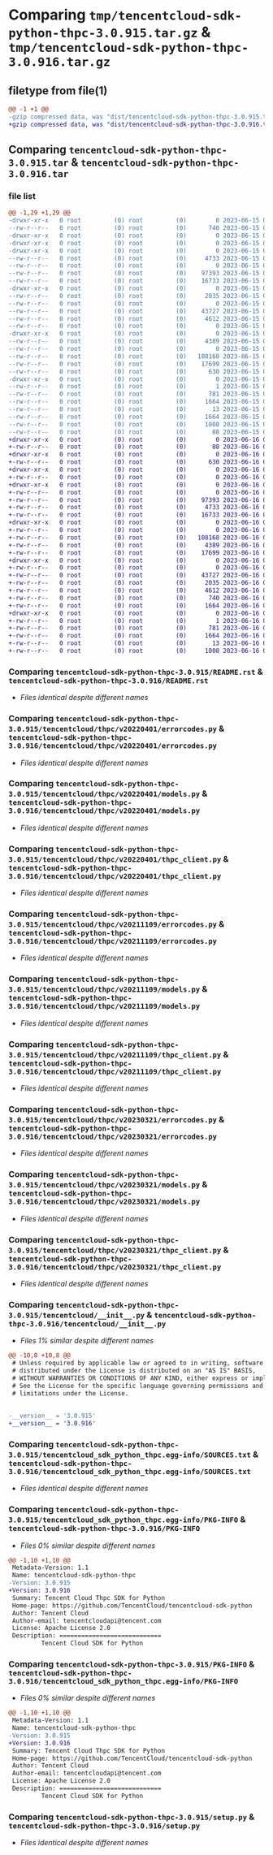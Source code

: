 # Comparing `tmp/tencentcloud-sdk-python-thpc-3.0.915.tar.gz` & `tmp/tencentcloud-sdk-python-thpc-3.0.916.tar.gz`

## filetype from file(1)

```diff
@@ -1 +1 @@
-gzip compressed data, was "dist/tencentcloud-sdk-python-thpc-3.0.915.tar", last modified: Thu Jun 15 00:35:16 2023, max compression
+gzip compressed data, was "dist/tencentcloud-sdk-python-thpc-3.0.916.tar", last modified: Fri Jun 16 00:42:57 2023, max compression
```

## Comparing `tencentcloud-sdk-python-thpc-3.0.915.tar` & `tencentcloud-sdk-python-thpc-3.0.916.tar`

### file list

```diff
@@ -1,29 +1,29 @@
-drwxr-xr-x   0 root         (0) root         (0)        0 2023-06-15 00:35:16.000000 tencentcloud-sdk-python-thpc-3.0.915/
--rw-r--r--   0 root         (0) root         (0)      740 2023-06-15 00:35:16.000000 tencentcloud-sdk-python-thpc-3.0.915/README.rst
-drwxr-xr-x   0 root         (0) root         (0)        0 2023-06-15 00:35:16.000000 tencentcloud-sdk-python-thpc-3.0.915/tencentcloud/
-drwxr-xr-x   0 root         (0) root         (0)        0 2023-06-15 00:35:16.000000 tencentcloud-sdk-python-thpc-3.0.915/tencentcloud/thpc/
-drwxr-xr-x   0 root         (0) root         (0)        0 2023-06-15 00:35:16.000000 tencentcloud-sdk-python-thpc-3.0.915/tencentcloud/thpc/v20220401/
--rw-r--r--   0 root         (0) root         (0)     4733 2023-06-15 00:35:16.000000 tencentcloud-sdk-python-thpc-3.0.915/tencentcloud/thpc/v20220401/errorcodes.py
--rw-r--r--   0 root         (0) root         (0)        0 2023-06-15 00:35:16.000000 tencentcloud-sdk-python-thpc-3.0.915/tencentcloud/thpc/v20220401/__init__.py
--rw-r--r--   0 root         (0) root         (0)    97393 2023-06-15 00:35:16.000000 tencentcloud-sdk-python-thpc-3.0.915/tencentcloud/thpc/v20220401/models.py
--rw-r--r--   0 root         (0) root         (0)    16733 2023-06-15 00:35:16.000000 tencentcloud-sdk-python-thpc-3.0.915/tencentcloud/thpc/v20220401/thpc_client.py
-drwxr-xr-x   0 root         (0) root         (0)        0 2023-06-15 00:35:16.000000 tencentcloud-sdk-python-thpc-3.0.915/tencentcloud/thpc/v20211109/
--rw-r--r--   0 root         (0) root         (0)     2035 2023-06-15 00:35:16.000000 tencentcloud-sdk-python-thpc-3.0.915/tencentcloud/thpc/v20211109/errorcodes.py
--rw-r--r--   0 root         (0) root         (0)        0 2023-06-15 00:35:16.000000 tencentcloud-sdk-python-thpc-3.0.915/tencentcloud/thpc/v20211109/__init__.py
--rw-r--r--   0 root         (0) root         (0)    43727 2023-06-15 00:35:16.000000 tencentcloud-sdk-python-thpc-3.0.915/tencentcloud/thpc/v20211109/models.py
--rw-r--r--   0 root         (0) root         (0)     4612 2023-06-15 00:35:16.000000 tencentcloud-sdk-python-thpc-3.0.915/tencentcloud/thpc/v20211109/thpc_client.py
--rw-r--r--   0 root         (0) root         (0)        0 2023-06-15 00:35:16.000000 tencentcloud-sdk-python-thpc-3.0.915/tencentcloud/thpc/__init__.py
-drwxr-xr-x   0 root         (0) root         (0)        0 2023-06-15 00:35:16.000000 tencentcloud-sdk-python-thpc-3.0.915/tencentcloud/thpc/v20230321/
--rw-r--r--   0 root         (0) root         (0)     4389 2023-06-15 00:35:16.000000 tencentcloud-sdk-python-thpc-3.0.915/tencentcloud/thpc/v20230321/errorcodes.py
--rw-r--r--   0 root         (0) root         (0)        0 2023-06-15 00:35:16.000000 tencentcloud-sdk-python-thpc-3.0.915/tencentcloud/thpc/v20230321/__init__.py
--rw-r--r--   0 root         (0) root         (0)   108168 2023-06-15 00:35:16.000000 tencentcloud-sdk-python-thpc-3.0.915/tencentcloud/thpc/v20230321/models.py
--rw-r--r--   0 root         (0) root         (0)    17699 2023-06-15 00:35:16.000000 tencentcloud-sdk-python-thpc-3.0.915/tencentcloud/thpc/v20230321/thpc_client.py
--rw-r--r--   0 root         (0) root         (0)      630 2023-06-15 00:35:16.000000 tencentcloud-sdk-python-thpc-3.0.915/tencentcloud/__init__.py
-drwxr-xr-x   0 root         (0) root         (0)        0 2023-06-15 00:35:16.000000 tencentcloud-sdk-python-thpc-3.0.915/tencentcloud_sdk_python_thpc.egg-info/
--rw-r--r--   0 root         (0) root         (0)        1 2023-06-15 00:35:16.000000 tencentcloud-sdk-python-thpc-3.0.915/tencentcloud_sdk_python_thpc.egg-info/dependency_links.txt
--rw-r--r--   0 root         (0) root         (0)      781 2023-06-15 00:35:16.000000 tencentcloud-sdk-python-thpc-3.0.915/tencentcloud_sdk_python_thpc.egg-info/SOURCES.txt
--rw-r--r--   0 root         (0) root         (0)     1664 2023-06-15 00:35:16.000000 tencentcloud-sdk-python-thpc-3.0.915/tencentcloud_sdk_python_thpc.egg-info/PKG-INFO
--rw-r--r--   0 root         (0) root         (0)       13 2023-06-15 00:35:16.000000 tencentcloud-sdk-python-thpc-3.0.915/tencentcloud_sdk_python_thpc.egg-info/top_level.txt
--rw-r--r--   0 root         (0) root         (0)     1664 2023-06-15 00:35:16.000000 tencentcloud-sdk-python-thpc-3.0.915/PKG-INFO
--rw-r--r--   0 root         (0) root         (0)     1008 2023-06-15 00:35:16.000000 tencentcloud-sdk-python-thpc-3.0.915/setup.py
--rw-r--r--   0 root         (0) root         (0)       88 2023-06-15 00:35:16.000000 tencentcloud-sdk-python-thpc-3.0.915/setup.cfg
+drwxr-xr-x   0 root         (0) root         (0)        0 2023-06-16 00:42:57.000000 tencentcloud-sdk-python-thpc-3.0.916/
+-rw-r--r--   0 root         (0) root         (0)       88 2023-06-16 00:42:57.000000 tencentcloud-sdk-python-thpc-3.0.916/setup.cfg
+drwxr-xr-x   0 root         (0) root         (0)        0 2023-06-16 00:42:57.000000 tencentcloud-sdk-python-thpc-3.0.916/tencentcloud/
+-rw-r--r--   0 root         (0) root         (0)      630 2023-06-16 00:42:57.000000 tencentcloud-sdk-python-thpc-3.0.916/tencentcloud/__init__.py
+drwxr-xr-x   0 root         (0) root         (0)        0 2023-06-16 00:42:57.000000 tencentcloud-sdk-python-thpc-3.0.916/tencentcloud/thpc/
+-rw-r--r--   0 root         (0) root         (0)        0 2023-06-16 00:42:57.000000 tencentcloud-sdk-python-thpc-3.0.916/tencentcloud/thpc/__init__.py
+drwxr-xr-x   0 root         (0) root         (0)        0 2023-06-16 00:42:57.000000 tencentcloud-sdk-python-thpc-3.0.916/tencentcloud/thpc/v20220401/
+-rw-r--r--   0 root         (0) root         (0)        0 2023-06-16 00:42:57.000000 tencentcloud-sdk-python-thpc-3.0.916/tencentcloud/thpc/v20220401/__init__.py
+-rw-r--r--   0 root         (0) root         (0)    97393 2023-06-16 00:42:57.000000 tencentcloud-sdk-python-thpc-3.0.916/tencentcloud/thpc/v20220401/models.py
+-rw-r--r--   0 root         (0) root         (0)     4733 2023-06-16 00:42:57.000000 tencentcloud-sdk-python-thpc-3.0.916/tencentcloud/thpc/v20220401/errorcodes.py
+-rw-r--r--   0 root         (0) root         (0)    16733 2023-06-16 00:42:57.000000 tencentcloud-sdk-python-thpc-3.0.916/tencentcloud/thpc/v20220401/thpc_client.py
+drwxr-xr-x   0 root         (0) root         (0)        0 2023-06-16 00:42:57.000000 tencentcloud-sdk-python-thpc-3.0.916/tencentcloud/thpc/v20230321/
+-rw-r--r--   0 root         (0) root         (0)        0 2023-06-16 00:42:57.000000 tencentcloud-sdk-python-thpc-3.0.916/tencentcloud/thpc/v20230321/__init__.py
+-rw-r--r--   0 root         (0) root         (0)   108168 2023-06-16 00:42:57.000000 tencentcloud-sdk-python-thpc-3.0.916/tencentcloud/thpc/v20230321/models.py
+-rw-r--r--   0 root         (0) root         (0)     4389 2023-06-16 00:42:57.000000 tencentcloud-sdk-python-thpc-3.0.916/tencentcloud/thpc/v20230321/errorcodes.py
+-rw-r--r--   0 root         (0) root         (0)    17699 2023-06-16 00:42:57.000000 tencentcloud-sdk-python-thpc-3.0.916/tencentcloud/thpc/v20230321/thpc_client.py
+drwxr-xr-x   0 root         (0) root         (0)        0 2023-06-16 00:42:57.000000 tencentcloud-sdk-python-thpc-3.0.916/tencentcloud/thpc/v20211109/
+-rw-r--r--   0 root         (0) root         (0)        0 2023-06-16 00:42:57.000000 tencentcloud-sdk-python-thpc-3.0.916/tencentcloud/thpc/v20211109/__init__.py
+-rw-r--r--   0 root         (0) root         (0)    43727 2023-06-16 00:42:57.000000 tencentcloud-sdk-python-thpc-3.0.916/tencentcloud/thpc/v20211109/models.py
+-rw-r--r--   0 root         (0) root         (0)     2035 2023-06-16 00:42:57.000000 tencentcloud-sdk-python-thpc-3.0.916/tencentcloud/thpc/v20211109/errorcodes.py
+-rw-r--r--   0 root         (0) root         (0)     4612 2023-06-16 00:42:57.000000 tencentcloud-sdk-python-thpc-3.0.916/tencentcloud/thpc/v20211109/thpc_client.py
+-rw-r--r--   0 root         (0) root         (0)      740 2023-06-16 00:42:57.000000 tencentcloud-sdk-python-thpc-3.0.916/README.rst
+-rw-r--r--   0 root         (0) root         (0)     1664 2023-06-16 00:42:57.000000 tencentcloud-sdk-python-thpc-3.0.916/PKG-INFO
+drwxr-xr-x   0 root         (0) root         (0)        0 2023-06-16 00:42:57.000000 tencentcloud-sdk-python-thpc-3.0.916/tencentcloud_sdk_python_thpc.egg-info/
+-rw-r--r--   0 root         (0) root         (0)        1 2023-06-16 00:42:57.000000 tencentcloud-sdk-python-thpc-3.0.916/tencentcloud_sdk_python_thpc.egg-info/dependency_links.txt
+-rw-r--r--   0 root         (0) root         (0)      781 2023-06-16 00:42:57.000000 tencentcloud-sdk-python-thpc-3.0.916/tencentcloud_sdk_python_thpc.egg-info/SOURCES.txt
+-rw-r--r--   0 root         (0) root         (0)     1664 2023-06-16 00:42:57.000000 tencentcloud-sdk-python-thpc-3.0.916/tencentcloud_sdk_python_thpc.egg-info/PKG-INFO
+-rw-r--r--   0 root         (0) root         (0)       13 2023-06-16 00:42:57.000000 tencentcloud-sdk-python-thpc-3.0.916/tencentcloud_sdk_python_thpc.egg-info/top_level.txt
+-rw-r--r--   0 root         (0) root         (0)     1008 2023-06-16 00:42:57.000000 tencentcloud-sdk-python-thpc-3.0.916/setup.py
```

### Comparing `tencentcloud-sdk-python-thpc-3.0.915/README.rst` & `tencentcloud-sdk-python-thpc-3.0.916/README.rst`

 * *Files identical despite different names*

### Comparing `tencentcloud-sdk-python-thpc-3.0.915/tencentcloud/thpc/v20220401/errorcodes.py` & `tencentcloud-sdk-python-thpc-3.0.916/tencentcloud/thpc/v20220401/errorcodes.py`

 * *Files identical despite different names*

### Comparing `tencentcloud-sdk-python-thpc-3.0.915/tencentcloud/thpc/v20220401/models.py` & `tencentcloud-sdk-python-thpc-3.0.916/tencentcloud/thpc/v20220401/models.py`

 * *Files identical despite different names*

### Comparing `tencentcloud-sdk-python-thpc-3.0.915/tencentcloud/thpc/v20220401/thpc_client.py` & `tencentcloud-sdk-python-thpc-3.0.916/tencentcloud/thpc/v20220401/thpc_client.py`

 * *Files identical despite different names*

### Comparing `tencentcloud-sdk-python-thpc-3.0.915/tencentcloud/thpc/v20211109/errorcodes.py` & `tencentcloud-sdk-python-thpc-3.0.916/tencentcloud/thpc/v20211109/errorcodes.py`

 * *Files identical despite different names*

### Comparing `tencentcloud-sdk-python-thpc-3.0.915/tencentcloud/thpc/v20211109/models.py` & `tencentcloud-sdk-python-thpc-3.0.916/tencentcloud/thpc/v20211109/models.py`

 * *Files identical despite different names*

### Comparing `tencentcloud-sdk-python-thpc-3.0.915/tencentcloud/thpc/v20211109/thpc_client.py` & `tencentcloud-sdk-python-thpc-3.0.916/tencentcloud/thpc/v20211109/thpc_client.py`

 * *Files identical despite different names*

### Comparing `tencentcloud-sdk-python-thpc-3.0.915/tencentcloud/thpc/v20230321/errorcodes.py` & `tencentcloud-sdk-python-thpc-3.0.916/tencentcloud/thpc/v20230321/errorcodes.py`

 * *Files identical despite different names*

### Comparing `tencentcloud-sdk-python-thpc-3.0.915/tencentcloud/thpc/v20230321/models.py` & `tencentcloud-sdk-python-thpc-3.0.916/tencentcloud/thpc/v20230321/models.py`

 * *Files identical despite different names*

### Comparing `tencentcloud-sdk-python-thpc-3.0.915/tencentcloud/thpc/v20230321/thpc_client.py` & `tencentcloud-sdk-python-thpc-3.0.916/tencentcloud/thpc/v20230321/thpc_client.py`

 * *Files identical despite different names*

### Comparing `tencentcloud-sdk-python-thpc-3.0.915/tencentcloud/__init__.py` & `tencentcloud-sdk-python-thpc-3.0.916/tencentcloud/__init__.py`

 * *Files 1% similar despite different names*

```diff
@@ -10,8 +10,8 @@
 # Unless required by applicable law or agreed to in writing, software
 # distributed under the License is distributed on an "AS IS" BASIS,
 # WITHOUT WARRANTIES OR CONDITIONS OF ANY KIND, either express or implied.
 # See the License for the specific language governing permissions and
 # limitations under the License.
 
 
-__version__ = '3.0.915'
+__version__ = '3.0.916'
```

### Comparing `tencentcloud-sdk-python-thpc-3.0.915/tencentcloud_sdk_python_thpc.egg-info/SOURCES.txt` & `tencentcloud-sdk-python-thpc-3.0.916/tencentcloud_sdk_python_thpc.egg-info/SOURCES.txt`

 * *Files identical despite different names*

### Comparing `tencentcloud-sdk-python-thpc-3.0.915/tencentcloud_sdk_python_thpc.egg-info/PKG-INFO` & `tencentcloud-sdk-python-thpc-3.0.916/PKG-INFO`

 * *Files 0% similar despite different names*

```diff
@@ -1,10 +1,10 @@
 Metadata-Version: 1.1
 Name: tencentcloud-sdk-python-thpc
-Version: 3.0.915
+Version: 3.0.916
 Summary: Tencent Cloud Thpc SDK for Python
 Home-page: https://github.com/TencentCloud/tencentcloud-sdk-python
 Author: Tencent Cloud
 Author-email: tencentcloudapi@tencent.com
 License: Apache License 2.0
 Description: ============================
         Tencent Cloud SDK for Python
```

### Comparing `tencentcloud-sdk-python-thpc-3.0.915/PKG-INFO` & `tencentcloud-sdk-python-thpc-3.0.916/tencentcloud_sdk_python_thpc.egg-info/PKG-INFO`

 * *Files 0% similar despite different names*

```diff
@@ -1,10 +1,10 @@
 Metadata-Version: 1.1
 Name: tencentcloud-sdk-python-thpc
-Version: 3.0.915
+Version: 3.0.916
 Summary: Tencent Cloud Thpc SDK for Python
 Home-page: https://github.com/TencentCloud/tencentcloud-sdk-python
 Author: Tencent Cloud
 Author-email: tencentcloudapi@tencent.com
 License: Apache License 2.0
 Description: ============================
         Tencent Cloud SDK for Python
```

### Comparing `tencentcloud-sdk-python-thpc-3.0.915/setup.py` & `tencentcloud-sdk-python-thpc-3.0.916/setup.py`

 * *Files identical despite different names*

